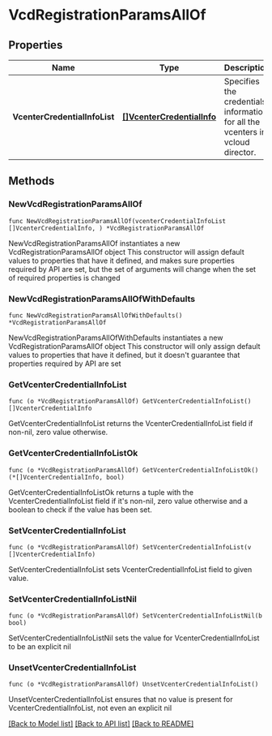 # VcdRegistrationParamsAllOf

## Properties

Name | Type | Description | Notes
------------ | ------------- | ------------- | -------------
**VcenterCredentialInfoList** | [**[]VcenterCredentialInfo**](VcenterCredentialInfo.md) | Specifies the credentials information for all the vcenters in vcloud director. | 

## Methods

### NewVcdRegistrationParamsAllOf

`func NewVcdRegistrationParamsAllOf(vcenterCredentialInfoList []VcenterCredentialInfo, ) *VcdRegistrationParamsAllOf`

NewVcdRegistrationParamsAllOf instantiates a new VcdRegistrationParamsAllOf object
This constructor will assign default values to properties that have it defined,
and makes sure properties required by API are set, but the set of arguments
will change when the set of required properties is changed

### NewVcdRegistrationParamsAllOfWithDefaults

`func NewVcdRegistrationParamsAllOfWithDefaults() *VcdRegistrationParamsAllOf`

NewVcdRegistrationParamsAllOfWithDefaults instantiates a new VcdRegistrationParamsAllOf object
This constructor will only assign default values to properties that have it defined,
but it doesn't guarantee that properties required by API are set

### GetVcenterCredentialInfoList

`func (o *VcdRegistrationParamsAllOf) GetVcenterCredentialInfoList() []VcenterCredentialInfo`

GetVcenterCredentialInfoList returns the VcenterCredentialInfoList field if non-nil, zero value otherwise.

### GetVcenterCredentialInfoListOk

`func (o *VcdRegistrationParamsAllOf) GetVcenterCredentialInfoListOk() (*[]VcenterCredentialInfo, bool)`

GetVcenterCredentialInfoListOk returns a tuple with the VcenterCredentialInfoList field if it's non-nil, zero value otherwise
and a boolean to check if the value has been set.

### SetVcenterCredentialInfoList

`func (o *VcdRegistrationParamsAllOf) SetVcenterCredentialInfoList(v []VcenterCredentialInfo)`

SetVcenterCredentialInfoList sets VcenterCredentialInfoList field to given value.


### SetVcenterCredentialInfoListNil

`func (o *VcdRegistrationParamsAllOf) SetVcenterCredentialInfoListNil(b bool)`

 SetVcenterCredentialInfoListNil sets the value for VcenterCredentialInfoList to be an explicit nil

### UnsetVcenterCredentialInfoList
`func (o *VcdRegistrationParamsAllOf) UnsetVcenterCredentialInfoList()`

UnsetVcenterCredentialInfoList ensures that no value is present for VcenterCredentialInfoList, not even an explicit nil

[[Back to Model list]](../README.md#documentation-for-models) [[Back to API list]](../README.md#documentation-for-api-endpoints) [[Back to README]](../README.md)


